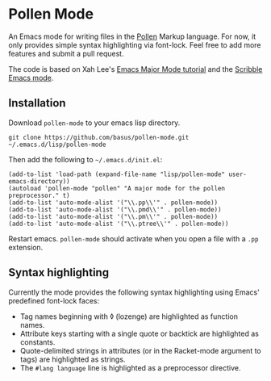 # Pollen Mode

An Emacs mode for writing files in the [Pollen](http://pollenpub.com/) Markup
language. For now, it only provides simple syntax highlighting via
font-lock. Feel free to add more features and submit a pull request.

The code is based on Xah Lee's
[Emacs Major Mode tutorial](http://ergoemacs.org/emacs/elisp_syntax_coloring.html)
and the [Scribble Emacs mode](https://github.com/emacs-pe/scribble-mode).

## Installation

Download `pollen-mode` to your emacs lisp directory.

    git clone https://github.com/basus/pollen-mode.git ~/.emacs.d/lisp/pollen-mode

Then add the following to `~/.emacs.d/init.el`:

	(add-to-list 'load-path (expand-file-name "lisp/pollen-mode" user-emacs-directory))
    (autoload 'pollen-mode "pollen" "A major mode for the pollen preprocessor." t)
	(add-to-list 'auto-mode-alist '("\\.pp\\'" . pollen-mode))
	(add-to-list 'auto-mode-alist '("\\.pmd\\'" . pollen-mode))
	(add-to-list 'auto-mode-alist '("\\.pm\\'" . pollen-mode))
	(add-to-list 'auto-mode-alist '("\\.ptree\\'" . pollen-mode))

Restart emacs. `pollen-mode` should activate when you open a file with
a `.pp` extension.

## Syntax highlighting

Currently the mode provides the following syntax highlighting using Emacs'
predefined font-lock faces:

+ Tag names beginning with ◊ (lozenge) are highlighted as function names.
+ Attribute keys starting with a single quote or backtick are highlighted as
  constants.
+ Quote-delimited strings in attributes (or in the Racket-mode argument to tags) are highlighted
  as strings.
+ The `#lang language` line is highlighted as a preprocessor directive.
